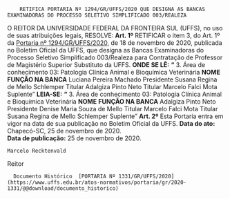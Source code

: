         RETIFICA PORTARIA Nº 1294/GR/UFFS/2020 QUE DESIGNA AS BANCAS EXAMINADORAS DO PROCESSO SELETIVO SIMPLIFICADO 003/REALEZA  

 O REITOR DA UNIVERSIDADE FEDERAL DA FRONTEIRA SUL (UFFS), no uso de suas atribuições legais,   RESOLVE:   **Art. 1º**  RETIFICAR o item 3, do Art. 1º da [Portaria nº 1294/GR/UFFS/2020](https://www.uffs.edu.br/atos-normativos/portaria/gr/2020-1294), de 18 de novembro de 2020, publicada no Boletim Oficial da UFFS, que designa as Bancas Examinadoras do Processo Seletivo Simplificado 003/Realeza para Contratação de Professor de Magistério Superior Substituto da UFFS.   **ONDE SE LÊ:** **“** 3. Área de conhecimento 03: Patologia Clínica Animal e Bioquímica Veterinária     **NOME**    **FUNÇÃO NA BANCA**      Luciana Pereira Machado   Presidente     Susana Regina de Mello Schlemper   Titular     Adalgiza Pinto Neto   Titular     Marcelo Falci Mota   Suplente”       **LEIA-SE:** **“** 3. Área de conhecimento 03: Patologia Clínica Animal e Bioquímica Veterinária     **NOME**    **FUNÇÃO NA BANCA**      Adalgiza Pinto Neto   Presidente     Denise Maria Souza de Mello   Titular     Marcelo Falci Mota   Titular     Susana Regina de Mello Schlemper   Suplente”       **Art. 2º**  Esta Portaria entra em vigor na data de sua publicação no Boletim Oficial da UFFS.      **Data do ato:** Chapecó-SC, 25 de novembro de 2020.   
 **Data de publicação:**  25 de novembro de 2020. 

    Marcelo Recktenvald   
 Reitor 

      Documento Histórico  [PORTARIA Nº 1331/GR/UFFS/2020](https://www.uffs.edu.br/atos-normativos/portaria/gr/2020-1331/@@download/documento_historico)     
      